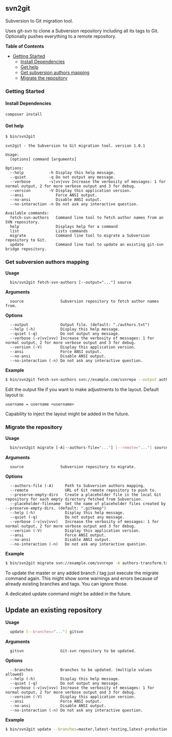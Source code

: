 ## svn2git
Subversion to Git migration tool.

Uses git-svn to clone a Subversion repository including all its tags to Git.
Optionally pushes everything to a remote repository.

**Table of Contents**

- [Getting Started](#getting-started)
  - [Install Dependencies](#install-dependencies)
  - [Get help](#get-help)
  - [Get subversion authors mapping](#get-subversion-authors-mapping)
  - [Migrate the repository](#migrate-the-repository)

### Getting Started

#### Install Dependencies
```composer install```

#### Get help
```bash
$ bin/svn2git
```

```
svn2git - the Subversion to Git migration tool. version 1.0.1

Usage:
  [options] command [arguments]

Options:
  --help           -h Display this help message.
  --quiet          -q Do not output any message.
  --verbose        -v|vv|vvv Increase the verbosity of messages: 1 for normal output, 2 for more verbose output and 3 for debug.
  --version        -V Display this application version.
  --ansi              Force ANSI output.
  --no-ansi           Disable ANSI output.
  --no-interaction -n Do not ask any interactive question.

Available commands:
  fetch-svn-authors   Command line tool to fetch author names from an SVN repository.
  help                Displays help for a command
  list                Lists commands
  migrate             Command line tool to migrate a Subversion repository to Git.
  update              Command line tool to update an existing git-svn bridge repository.
```

### Get subversion authors mapping

**Usage**
```
  bin/svn2git fetch-svn-authors [--output="..."] source
```
**Arguments**
```
  source                Subversion repository to fetch author names from.
```

**Options**
```
  --output              Output file. (default: "./authors.txt")
  --help (-h)           Display this help message.
  --quiet (-q)          Do not output any message.
  --verbose (-v|vv|vvv) Increase the verbosity of messages: 1 for normal output, 2 for more verbose output and 3 for debug.
  --version (-V)        Display this application version.
  --ansi                Force ANSI output.
  --no-ansi             Disable ANSI output.
  --no-interaction (-n) Do not ask any interactive question.
```

**Example**
```bash
$ bin/svn2git fetch-svn-authors svn://example.com/svnrepo --output authors-transform.txt
```

Edit the output file if you want to make adjustments to the layout. Default layout is:
```
username = username <username>
```
Capability to inject the layout might be added in the future.


### Migrate the repository

**Usage**
```bash
  bin/svn2git migrate [-A|--authors-file="..."] [--remote="..."] source
```

**Arguments**
```
  source                Subversion repository to migrate.
```

**Options**
```
  --authors-file (-A)     Path to Subversion authors mapping.
  --remote                URL of Git remote repository to push to.
  --preserve-empty-dirs   Create a placeholder file in the local Git repository for each empty directory fetched from Subversion.
  --placeholder-filename  Set the name of placeholder files created by --preserve-empty-dirs. (default: ".gitkeep")
  --help (-h)             Display this help message.
  --quiet (-q)            Do not output any message.
  --verbose (-v|vv|vvv)   Increase the verbosity of messages: 1 for normal output, 2 for more verbose output and 3 for debug.
  --version (-V)          Display this application version.
  --ansi                  Force ANSI output.
  --no-ansi               Disable ANSI output.
  --no-interaction (-n)   Do not ask any interactive question.
```

**Example**
```bash
$ bin/svn2git migrate svn://example.com/svnrepo -A authors-transform.txt --remote=git@github.com:user/remoterepo.git
```

To update the master or any added branch / tag just execute the migrate command again.
This might show some warnings and errors because of already existing branches and tags. You can ignore those.

A dedicated update command might be added in the future.


## Update an existing repository

**Usage**
```bash
  update [--branches="..."] gitsvn
```

**Arguments**
```
  gitsvn                Git-svn repository to be updated.
```

**Options**
```
  --branches            Branches to be updated. (multiple values allowed)
  --help (-h)           Display this help message.
  --quiet (-q)          Do not output any message.
  --verbose (-v|vv|vvv) Increase the verbosity of messages: 1 for normal output, 2 for more verbose output and 3 for debug.
  --version (-V)        Display this application version.
  --ansi                Force ANSI output.
  --no-ansi             Disable ANSI output.
  --no-interaction (-n) Do not ask any interactive question.
```

**Example**
```bash
$ bin/svn2git update --branches=master,latest-testing,latest-production /path/to/git-svn/repository
```